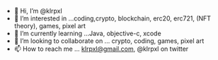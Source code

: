 - 👋 Hi, I’m @klrpxl
- 👀 I’m interested in ...coding,crypto, blockchain, erc20, erc721, (NFT theory), games, pixel art
- 🌱 I’m currently learning ...Java, objective-c, xcode
- 💞️ I’m looking to collaborate on ... crypto, coding, games, pixel art
- 📫 How to reach me ... klrpxl@gmail.com, @klrpxl on twitter

<!---
klrpxl/klrpxl is a ✨ special ✨ repository because its `README.md` (this file) appears on your GitHub profile.
You can click the Preview link to take a look at your changes.
--->
